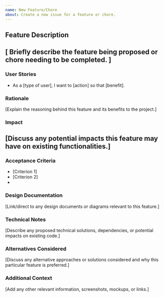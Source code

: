 ```yaml
---
name: New Feature/Chore
about: Create a new issue for a feature or chore.
---
```


## Feature Description
[ Briefly describe the feature being proposed or chore needing to be completed. ]
---
<!-- Free to remove or add sections as they pertain to the feature/task in question -->
### User Stories
- As a [type of user], I want to [action] so that [benefit].

### Rationale
[Explain the reasoning behind this feature and its benefits to the project.]

### Impact
[Discuss any potential impacts this feature may have on existing functionalities.]
---

### Acceptance Criteria
- [Criterion 1]
- [Criterion 2]
- 
### Design Documentation
[Link/direct to any design documents or diagrams relevant to this feature.]

### Technical Notes
[Describe any proposed technical solutions, dependencies, or potential impacts on existing code.]

### Alternatives Considered
[Discuss any alternative approaches or solutions considered and why this particular feature is preferred.]

### Additional Context
[Add any other relevant information, screenshots, mockups, or links.]
